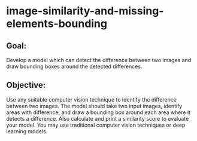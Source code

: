 # image-similarity-and-missing-elements-bounding
## Goal:
Develop a model which can detect the difference between two images and draw bounding boxes around the detected differences.

## Objective:
Use any suitable computer vision technique to identify the difference between two images.
The model should take two input images, identify areas with difference, and draw a bounding box around each area where it detects a difference.
Also calculate and print a similarity score to evaluate your model.
You may use traditional computer vision techniques or deep learning models.
